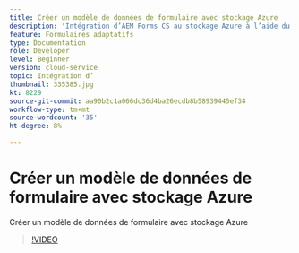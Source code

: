 ```yaml
---
title: Créer un modèle de données de formulaire avec stockage Azure
description: 'Intégration d’AEM Forms CS au stockage Azure à l’aide du modèle de données de formulaire '
feature: Formulaires adaptatifs
type: Documentation
role: Developer
level: Beginner
version: cloud-service
topic: Intégration d’
thumbnail: 335385.jpg
kt: 8229
source-git-commit: aa90b2c1a066dc36d4ba26ecdb8b58939445ef34
workflow-type: tm+mt
source-wordcount: '35'
ht-degree: 8%

---
```


# Créer un modèle de données de formulaire avec stockage Azure

Créer un modèle de données de formulaire avec stockage Azure

>[!VIDEO](https://video.tv.adobe.com/v/335385/?quality=12&learn=on)

